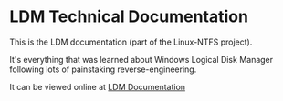 # LDM Technical Documentation

This is the LDM documentation (part of the Linux-NTFS project).

It's everything that was learned about Windows Logical Disk Manager
following lots of painstaking reverse-engineering.

It can be viewed online at [LDM Documentation](https://flatcap.github.io/linux-ntfs/ldm/)

